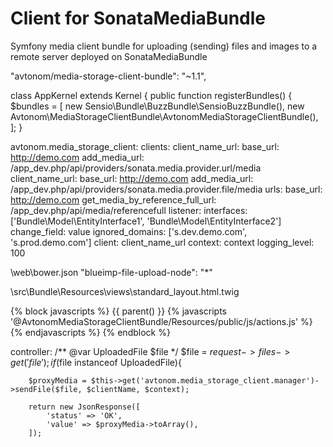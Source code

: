# Сlient for SonataMediaBundle
Symfony media client bundle for uploading (sending) files and images to a remote server deployed on SonataMediaBundle

"avtonom/media-storage-client-bundle": "~1.1",

class AppKernel extends Kernel
{
    public function registerBundles()
    {
        $bundles = [
            new Sensio\Bundle\BuzzBundle\SensioBuzzBundle(),
            new Avtonom\MediaStorageClientBundle\AvtonomMediaStorageClientBundle(),
        ];
    }


avtonom.media_storage_client:
    clients:
        client_name_url:
            base_url: http://demo.com
            add_media_url: /app_dev.php/api/providers/sonata.media.provider.url/media
        client_name_url:
            base_url: http://demo.com
            add_media_url: /app_dev.php/api/providers/sonata.media.provider.file/media
    urls:
        base_url: http://demo.com
        get_media_by_reference_full_url: /app_dev.php/api/media/referencefull
    listener:
        interfaces: ['Bundle\Model\EntityInterface1', 'Bundle\Model\EntityInterface2']
        change_field: value
        ignored_domains: ['s.dev.demo.com', 's.prod.demo.com']
        client: client_name_url
        context: context
    logging_level: 100


\web\bower.json
    "blueimp-file-upload-node": "*"

\src\Bundle\Resources\views\standard_layout.html.twig

{% block javascripts %}
    {{ parent() }}
    {% javascripts
        '@AvtonomMediaStorageClientBundle/Resources/public/js/actions.js'
    %}
        <script type="text/javascript" src="{{ asset_url }}"></script>
    {% endjavascripts %}
{% endblock %}


controller:
        /** @var UploadedFile $file */
        $file = $request->files->get('file');
        if($file instanceof UploadedFile){

        $proxyMedia = $this->get('avtonom.media_storage_client.manager')->sendFile($file, $clientName, $context);

        return new JsonResponse([
            'status' => 'OK',
            'value' => $proxyMedia->toArray(),
        ]);